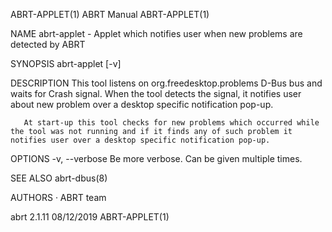 ABRT-APPLET(1)                                                                                   ABRT Manual                                                                                   ABRT-APPLET(1)



NAME
       abrt-applet - Applet which notifies user when new problems are detected by ABRT

SYNOPSIS
       abrt-applet [-v]

DESCRIPTION
       This tool listens on org.freedesktop.problems D-Bus bus and waits for Crash signal. When the tool detects the signal, it notifies user about new problem over a desktop specific notification pop-up.

       At start-up this tool checks for new problems which occurred while the tool was not running and if it finds any of such problem it notifies user over a desktop specific notification pop-up.

OPTIONS
       -v, --verbose
           Be more verbose. Can be given multiple times.

SEE ALSO
       abrt-dbus(8)

AUTHORS
       ·   ABRT team



abrt 2.1.11                                                                                       08/12/2019                                                                                   ABRT-APPLET(1)

